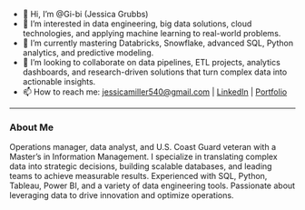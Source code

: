 - 👋 Hi, I’m @Gi-bi (Jessica Grubbs)  
- 👀 I’m interested in data engineering, big data solutions, cloud technologies, and applying machine learning to real-world problems.  
- 🌱 I’m currently mastering Databricks, Snowflake, advanced SQL, Python analytics, and predictive modeling.  
- 💞️ I’m looking to collaborate on data pipelines, ETL projects, analytics dashboards, and research-driven solutions that turn complex data into actionable insights.  
- 📫 How to reach me: jessicamiller540@gmail.com | [LinkedIn](https://www.linkedin.com/in/jessica-grubbs) | [Portfolio](https://github.com/Gi-bi)  

---

### About Me
Operations manager, data analyst, and U.S. Coast Guard veteran with a Master’s in Information Management. I specialize in translating complex data into strategic decisions, building scalable databases, and leading teams to achieve measurable results. Experienced with SQL, Python, Tableau, Power BI, and a variety of data engineering tools. Passionate about leveraging data to drive innovation and optimize operations.

